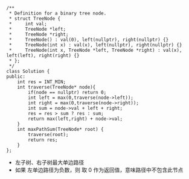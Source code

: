     /**
     * Definition for a binary tree node.
     * struct TreeNode {
     *     int val;
     *     TreeNode *left;
     *     TreeNode *right;
     *     TreeNode() : val(0), left(nullptr), right(nullptr) {}
     *     TreeNode(int x) : val(x), left(nullptr), right(nullptr) {}
     *     TreeNode(int x, TreeNode *left, TreeNode *right) : val(x), left(left), right(right) {}
     * };
     */
    class Solution {
    public:
        int res = INT_MIN;
        int traverse(TreeNode* node){
            if(node == nullptr) return 0;
            int left = max(0,traverse(node->left));
            int right = max(0,traverse(node->right));
            int sum = node->val + left + right;
            res = res > sum ? res : sum;
            return max(left,right) + node->val;
        }
        int maxPathSum(TreeNode* root) {
            traverse(root);
            return res;
        }
    };
* 左子树、右子树最大单边路径
* 如果 左单边路径为负数，则 取 0 作为返回值，意味路径中不包含此节点
